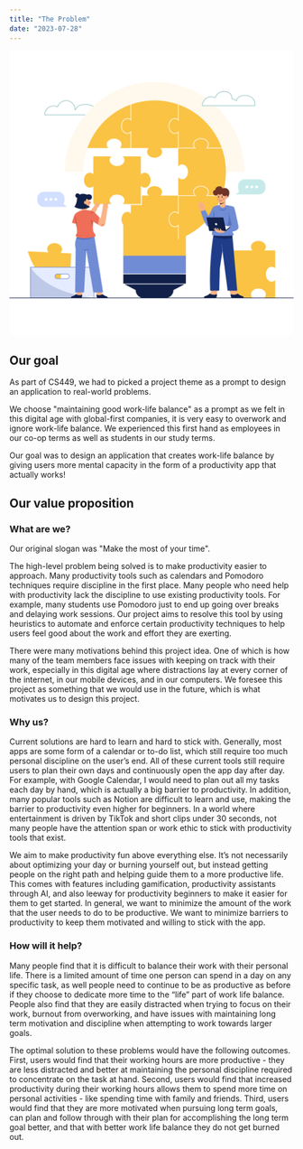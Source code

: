 ```yaml
---
title: "The Problem"
date: "2023-07-28"
---
```


![photo](Idea_concept.jpg)

## Our goal

As part of CS449, we had to picked a project theme as a prompt to design an application to real-world problems.

We choose "maintaining good work-life balance" as a prompt as we felt in this digital age with global-first companies,
it is very easy to overwork and ignore work-life balance. We experienced this first hand as employees in our co-op terms
as well as students in our study terms.

Our goal was to design an application that creates work-life balance by giving users more mental capacity in the form
of a productivity app that actually works!

## Our value proposition

### What are we?

Our original slogan was "Make the most of your time".

The high-level problem being solved is to make productivity easier to approach. Many productivity tools such as calendars and Pomodoro techniques require discipline in the first place. Many people who need help with productivity lack the discipline to use existing productivity tools. For example, many students use Pomodoro just to end up going over breaks and delaying work sessions. Our project aims to resolve this tool by using heuristics to automate and enforce certain productivity techniques to help users feel good about the work and effort they are exerting.

There were many motivations behind this project idea. One of which is how many of the team members face issues with keeping on track with their work, especially in this digital age where distractions lay at every corner of the internet, in our mobile devices, and in our computers. We foresee this project as something that we would use in the future, which is what motivates us to design this project.

### Why us?

Current solutions are hard to learn and hard to stick with. Generally, most apps are some form of a calendar or to-do list, which still require too much personal discipline on the user’s end. All of these current tools still require users to plan their own days and continuously open the app day after day. For example, with Google Calendar, I would need to plan out all my tasks each day by hand, which is actually a big barrier to productivity. In addition, many popular tools such as Notion are difficult to learn and use, making the barrier to productivity even higher for beginners. In a world where entertainment is driven by TikTok and short clips under 30 seconds, not many people have the attention span or work ethic to stick with productivity tools that exist.

We aim to make productivity fun above everything else. It’s not necessarily about optimizing your day or burning yourself out, but instead getting people on the right path and helping guide them to a more productive life. This comes with features including gamification, productivity assistants through AI, and also leeway for productivity beginners to make it easier for them to get started. In general, we want to minimize the amount of the work that the user needs to do to be productive. We want to minimize barriers to productivity to keep them motivated and willing to stick with the app.

### How will it help?

Many people find that it is difficult to balance their work with their personal life. There is a limited amount of time one person can spend in a day on any specific task, as well people need to continue to be as productive as before if they choose to dedicate more time to the “life” part of work life balance. People also find that they are easily distracted when trying to focus on their work, burnout from overworking, and have issues with maintaining long term motivation and discipline when attempting to work towards larger goals.

The optimal solution to these problems would have the following outcomes. First, users would find that their working hours are more productive - they are less distracted and better at maintaining the personal discipline required to concentrate on the task at hand. Second, users would find that increased productivity during their working hours allows them to spend more time on personal activities - like spending time with family and friends. Third, users would find that they are more motivated when pursuing long term goals, can plan and follow through with their plan for accomplishing the long term goal better, and that with better work life balance they do not get burned out.
